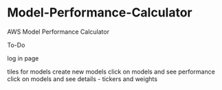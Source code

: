 # Model-Performance-Calculator
AWS Model Performance Calculator

To-Do
<p>log in page</p>
tiles for models
create new models
click on models and see performance
click on models and see details - tickers and weights


